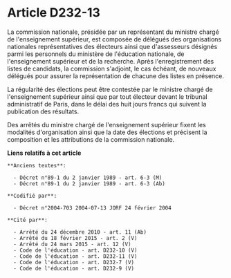 # Article D232-13

La commission nationale, présidée par un représentant du ministre chargé de l'enseignement supérieur, est composée de
délégués des organisations nationales représentatives des électeurs ainsi que d'assesseurs désignés parmi les personnels du
ministère de l'éducation nationale, de l'enseignement supérieur et de la recherche. Après l'enregistrement des listes de
candidats, la commission s'adjoint, le cas échéant, de nouveaux délégués pour assurer la représentation de chacune des listes
en présence.

La régularité des élections peut être contestée par le ministre chargé de l'enseignement supérieur ainsi que par tout
électeur devant le tribunal administratif de Paris, dans le délai des huit jours francs qui suivent la publication des
résultats.

Des arrêtés du ministre chargé de l'enseignement supérieur fixent les modalités d'organisation ainsi que la date des
élections et précisent la composition et les attributions de la commission nationale.

**Liens relatifs à cet article**

	**Anciens textes**:

	  - Décret n°89-1 du 2 janvier 1989 - art. 6-3 (M)
	  - Décret n°89-1 du 2 janvier 1989 - art. 6-3 (Ab)

	**Codifié par**:

	  - Décret n°2004-703 2004-07-13 JORF 24 février 2004

	**Cité par**:

	  - Arrêté du 24 décembre 2010 - art. 11 (Ab)
	  - Arrêté du 18 février 2015 - art. 2 (V)
	  - Arrêté du 24 mars 2015 - art. 12 (V)
	  - Code de l'éducation - art. D232-10 (V)
	  - Code de l'éducation - art. D232-11 (V)
	  - Code de l'éducation - art. D232-7 (V)
	  - Code de l'éducation - art. D232-9 (V)
